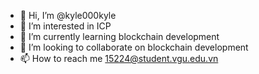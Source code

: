 - 👋 Hi, I’m @kyle000kyle
- 👀 I’m interested in ICP
- 🌱 I’m currently learning blockchain development
- 💞️ I’m looking to collaborate on blockchain development
- 📫 How to reach me 15224@student.vgu.edu.vn

<!---
kyle000kyle/kyle000kyle is a ✨ special ✨ repository because its `README.md` (this file) appears on your GitHub profile.
You can click the Preview link to take a look at your changes.
--->
